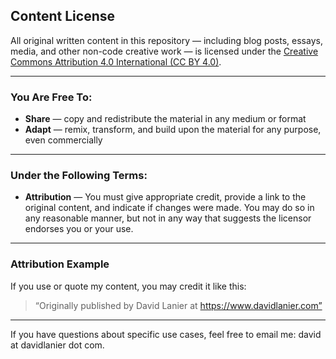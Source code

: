 ## Content License

All original written content in this repository — including blog posts, essays, media, and other non-code creative work — is licensed under the [Creative Commons Attribution 4.0 International (CC BY 4.0)](https://creativecommons.org/licenses/by/4.0/).

---

### You Are Free To:

- **Share** — copy and redistribute the material in any medium or format  
- **Adapt** — remix, transform, and build upon the material for any purpose, even commercially

---

### Under the Following Terms:

- **Attribution** — You must give appropriate credit, provide a link to the original content, and indicate if changes were made. You may do so in any reasonable manner, but not in any way that suggests the licensor endorses you or your use.

---

### Attribution Example

If you use or quote my content, you may credit it like this:

> “Originally published by David Lanier at https://www.davidlanier.com”

---

If you have questions about specific use cases, feel free to email me: david at davidlanier dot com.
